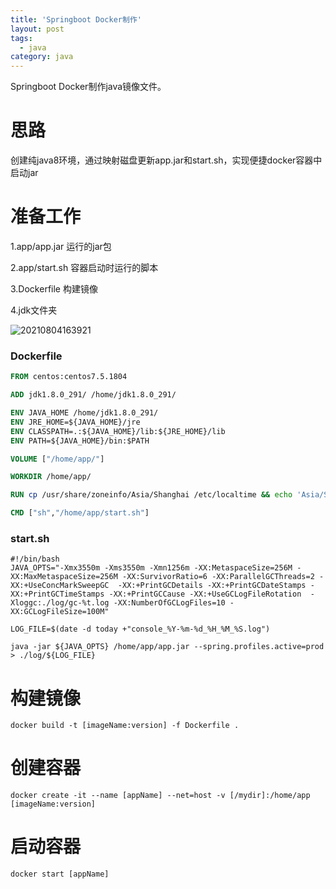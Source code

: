 ```yaml
---
title: 'Springboot Docker制作'
layout: post
tags:
  - java
category: java
---
```

Springboot Docker制作java镜像文件。

<!--more-->

# 思路

创建纯java8环境，通过映射磁盘更新app.jar和start.sh，实现便捷docker容器中启动jar

# 准备工作

1.app/app.jar 运行的jar包

2.app/start.sh 容器启动时运行的脚本

3.Dockerfile 构建镜像

4.jdk文件夹

![20210804163921](https://raw.githubusercontent.com/QinL233/QinL233.github.io/master/images/20210804163921.png)

### Dockerfile

```dockerfile
FROM centos:centos7.5.1804

ADD jdk1.8.0_291/ /home/jdk1.8.0_291/

ENV JAVA_HOME /home/jdk1.8.0_291/
ENV JRE_HOME=${JAVA_HOME}/jre
ENV CLASSPATH=.:${JAVA_HOME}/lib:${JRE_HOME}/lib
ENV PATH=${JAVA_HOME}/bin:$PATH

VOLUME ["/home/app/"]

WORKDIR /home/app/

RUN cp /usr/share/zoneinfo/Asia/Shanghai /etc/localtime && echo 'Asia/Shanghai' >/etc/timezone

CMD ["sh","/home/app/start.sh"]
```

### start.sh

```shell
#!/bin/bash
JAVA_OPTS="-Xmx3550m -Xms3550m -Xmn1256m -XX:MetaspaceSize=256M -XX:MaxMetaspaceSize=256M -XX:SurvivorRatio=6 -XX:ParallelGCThreads=2 -XX:+UseConcMarkSweepGC  -XX:+PrintGCDetails -XX:+PrintGCDateStamps -XX:+PrintGCTimeStamps -XX:+PrintGCCause -XX:+UseGCLogFileRotation  -Xloggc:./log/gc-%t.log -XX:NumberOfGCLogFiles=10 -XX:GCLogFileSize=100M"

LOG_FILE=$(date -d today +"console_%Y-%m-%d_%H_%M_%S.log")

java -jar ${JAVA_OPTS} /home/app/app.jar --spring.profiles.active=prod > ./log/${LOG_FILE}

```

# 构建镜像

```shell
docker build -t [imageName:version] -f Dockerfile .
```

# 创建容器

```shell
docker create -it --name [appName] --net=host -v [/mydir]:/home/app  [imageName:version]
```

# 启动容器

```shell
docker start [appName]
```

